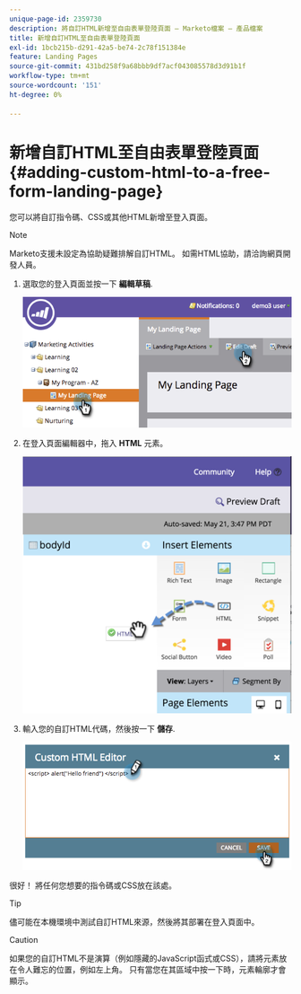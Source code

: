 ```yaml
---
unique-page-id: 2359730
description: 將自訂HTML新增至自由表單登陸頁面 — Marketo檔案 — 產品檔案
title: 新增自訂HTML至自由表單登陸頁面
exl-id: 1bcb215b-d291-42a5-be74-2c78f151384e
feature: Landing Pages
source-git-commit: 431bd258f9a68bbb9df7acf043085578d3d91b1f
workflow-type: tm+mt
source-wordcount: '151'
ht-degree: 0%

---
```


# 新增自訂HTML至自由表單登陸頁面 {#adding-custom-html-to-a-free-form-landing-page}

您可以將自訂指令碼、CSS或其他HTML新增至登入頁面。

>[!NOTE]
>
>Marketo支援未設定為協助疑難排解自訂HTML。 如需HTML協助，請洽詢網頁開發人員。

1. 選取您的登入頁面並按一下 **編輯草稿**.

   ![](assets/image2014-9-17-12-3a2-3a15.png)

1. 在登入頁面編輯器中，拖入 **HTML** 元素。

   ![](assets/image2015-5-21-15-3a52-3a42.png)

1. 輸入您的自訂HTML代碼，然後按一下 **儲存**.

   ![](assets/image2014-9-17-12-3a3-3a39.png)

很好！ 將任何您想要的指令碼或CSS放在該處。

>[!TIP]
>
>儘可能在本機環境中測試自訂HTML來源，然後將其部署在登入頁面中。

>[!CAUTION]
>
>如果您的自訂HTML不是演算（例如隱藏的JavaScript函式或CSS），請將元素放在令人難忘的位置，例如左上角。 只有當您在其區域中按一下時，元素輪廓才會顯示。
